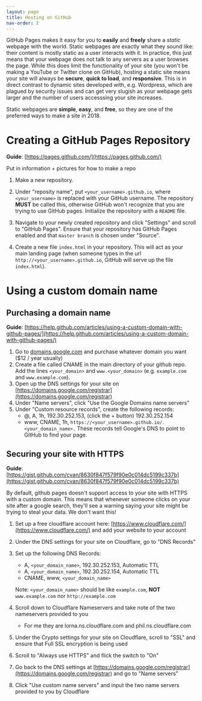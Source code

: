 ```yaml
---
layout: page
title: Hosting on GitHub
nav-order: 2
---
```


GitHub Pages makes it easy for you to **easily** and **freely** share a *static* webpage with the world. Static webpages are exactly what they sound like: their content is mostly static as a user interacts with it. In practice, this just means that your webpage does not talk to any servers as a user browses the page. While this does limit the functionality of your site (you won't be making a YouTube or Twitter clone on GitHub), hosting a static site means your site will always be **secure**, **quick to load**, and **responsive**. This is in direct contrast to dynamic sites developed with, e.g. Wordpress, which are plagued by security issues and can get very slugish as your webpage gets larger and the number of users accesssing your site increases.

Static webpages are **simple**, **easy**, and **free**, so they are one of the preferred ways to make a site in 2018.

# Creating a GitHub Pages Repository

**Guide**: [https://pages.github.com/](https://pages.github.com/)

Put in information + pictures for how to make a repo

1. Make a new repository.

2. Under "reposity name", put `<your_username>.github.io`, where `<your_username>` is replaced with your GitHub username. The repository **MUST** be called this, otherwise GitHub won't recognize that you are trying to use GitHub pages. Initialize the repository with a `README` file.

3. Navigate to your newly created repository and click "Settings" and scroll to "GitHub Pages". Ensure that your repository has GitHub Pages enabled and that `master branch` is chosen under "Source".

4. Create a new file `index.html` in your repository. This will act as your main landing page (when someone types in the url `http://<your_username>.github.io`, GitHub will serve up the file `index.html`).

# Using a custom domain name

## Purchasing a domain name

**Guide**: [https://help.github.com/articles/using-a-custom-domain-with-github-pages/](https://help.github.com/articles/using-a-custom-domain-with-github-pages/)

1. Go to [domains.google.com](domains.google.com) and purchase whatever domain you want ($12 / year usually)
2. Create a file called CNAME in the main directory of your github repo. Add the lines `<your_domain>` and `www.<your_domain>` (e.g. `example.com` and `www.example.com`).
3. Open up the DNS settings for your site on [https://domains.google.com/registrar](https://domains.google.com/registrar)
4. Under "Name servers", click "Use the Google Domains name servers"
5. Under "Custom resource records", create the following records:
    - @, A, 1h, 192.30.252.153, (click the + button) 192.30.252.154
    - www, CNAME, 1h, `https://<your_username>.github.io/.<your_domain_name>.`
    These records tell Google's DNS to point to GitHub to find your page.

## Securing your site with HTTPS

**Guide**: [https://gist.github.com/cvan/8630f847f579f90e0c014dc5199c337b](https://gist.github.com/cvan/8630f847f579f90e0c014dc5199c337b)

By default, github pages doesn't support access to your site with HTTPS with a custom domain. This means that whenever someone clicks on your site after a google search, they'll see a warning saying your site might be trying to steal your data. We don't want this!

1. Set up a free cloudflare account here: [https://www.cloudflare.com/](https://www.cloudflare.com/) and add your website to your account
2. Under the DNS settings for your site on Cloudflare, go to "DNS Records"
3. Set up the following DNS Records:
    - A, `<your_domain_name>`, 192.30.252.153, Automatic TTL
    - A, `<your_domain_name>`, 192.30.252.154, Automatic TTL
    - CNAME, www, `<your_domain_name>`
    
    Note: `<your_domain_name>` should be like `example.com`, **NOT** `www.example.com` nor `http://example.com`

4. Scroll down to Cloudflare Nameservers and take note of the two nameservers provided to you
    - For me they are lorna.ns.cloudflare.com and phil.ns.cloudflare.com
5. Under the Crypto settings for your site on Cloudflare, scroll to "SSL" and ensure that Full SSL encryption is being used
6. Scroll to "Always use HTTPS" and flick the switch to "On"
7. Go back to the DNS settings at [https://domains.google.com/registrar](https://domains.google.com/registrar) and go to "Name servers"
8. Click "Use custom name servers" and input the two name servers provided to you by Cloudflare
